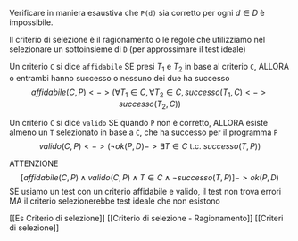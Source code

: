Verificare in maniera esaustiva che `P(d)` sia corretto per ogni $d \in D$ è impossibile.

Il criterio di selezione è il ragionamento o le regole che utilizziamo nel selezionare un sottoinsieme di `D` (per approssimare il test ideale)

Un criterio `C` si dice `affidabile` SE presi $T_1$ e $T_2$ in base al criterio `C`, ALLORA o entrambi hanno successo o nessuno dei due ha successo
$$affidabile(C, P)<->(\forall T_1 \in C, \forall T_2 \in C, successo(T_1, C) <->successo(T_2, C) )$$

Un criterio `C` si dice `valido` SE quando `P` non è corretto, ALLORA esiste almeno un `T` selezionato in base a `C`, che ha successo per il programma `P`
$$valido(C, P) <-> (\neg ok(P, D) -> \exists T \in C \text{ t.c. } successo(T,P))$$

ATTENZIONE
$$[affidabile(C, P) \wedge valido(C, P) \wedge T \in C \wedge \neg successo(T, P)] -> ok(P,D) $$
SE usiamo un test con un criterio affidabile e valido, il test non trova errori MA il criterio selezionerebbe test ideale che non esistono

[[Es Criterio di selezione]]
[[Criterio di selezione - Ragionamento]]
[[Criteri di selezione]]

